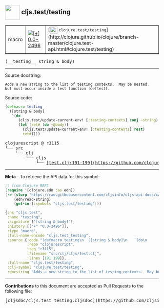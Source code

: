 ## <img width="48px" valign="middle" src="http://i.imgur.com/Hi20huC.png"> cljs.test/testing

 <table border="1">
<tr>

<td>macro</td>
<td><a href="https://github.com/cljsinfo/cljs-api-docs/tree/0.0-2496"><img valign="middle" alt="[+] 0.0-2496" src="https://img.shields.io/badge/+-0.0--2496-lightgrey.svg"></a> </td>
<td>
[<img height="24px" valign="middle" src="http://i.imgur.com/1GjPKvB.png"> <samp>clojure.test/testing</samp>](http://clojure.github.io/clojure/branch-master/clojure.test-api.html#clojure.test/testing)
</td>
</tr>
</table>

 <samp>
(__testing__ string & body)<br>
</samp>

---




Source docstring:

```
Adds a new string to the list of testing contexts.  May be nested,
but must occur inside a test function (deftest).
```

Source code:

```clj
(defmacro testing
  ([string & body]
   `(do
      (cljs.test/update-current-env! [:testing-contexts] conj ~string)
      (let [ret# (do ~@body)]
        (cljs.test/update-current-env! [:testing-contexts] rest)
        ret#))))
```

 <pre>
clojurescript @ r3115
└── src
    └── clj
        └── cljs
            └── <ins>[test.clj:191-199](https://github.com/clojure/clojurescript/blob/r3115/src/clj/cljs/test.clj#L191-L199)</ins>
</pre>


---

__Meta__ - To retrieve the API data for this symbol:

```clj
;; from Clojure REPL
(require '[clojure.edn :as edn])
(-> (slurp "https://raw.githubusercontent.com/cljsinfo/cljs-api-docs/catalog/cljs-api.edn")
    (edn/read-string)
    (get-in [:symbols "cljs.test/testing"]))
```

```clj
{:ns "cljs.test",
 :name "testing",
 :signature ["[string & body]"],
 :history [["+" "0.0-2496"]],
 :type "macro",
 :full-name-encode "cljs.test_testing",
 :source {:code "(defmacro testing\n  ([string & body]\n   `(do\n      (cljs.test/update-current-env! [:testing-contexts] conj ~string)\n      (let [ret# (do ~@body)]\n        (cljs.test/update-current-env! [:testing-contexts] rest)\n        ret#))))",
          :repo "clojurescript",
          :tag "r3115",
          :filename "src/clj/cljs/test.clj",
          :lines [191 199]},
 :full-name "cljs.test/testing",
 :clj-symbol "clojure.test/testing",
 :docstring "Adds a new string to the list of testing contexts.  May be nested,\nbut must occur inside a test function (deftest)."}

```

---

__Contributions__ to this document are accepted as Pull Requests to the following file:

 <pre>
[cljsdoc/cljs.test_testing.cljsdoc](https://github.com/cljsinfo/cljs-api-docs/blob/master/cljsdoc/cljs.test_testing.cljsdoc)
</pre>

